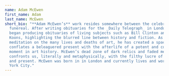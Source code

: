 ```yaml
---
name: Adam McEwen
first_name: Adam
last_name: McEwen
short_bio: "**Adam McEwen’s** work resides somewhere between the celebratory and
  funereal. After writing obituaries for the _Daily Telegraph_ in London, he
  began producing obituaries of living subjects such as Bill Clinton and Jeff
  Koons, highlighting the blurred line between history and fiction. As a
  meditation on the many lives and deaths of art, he has created a space that
  conflates a beleaguered present with the afterlife of a potent and contentious
  moment in art history. McEwen’s dead zone of dark relics and faded memories
  confronts us, literally and metaphysically, with the filthy lucre of our past
  and present. McEwen was born in in London and currently lives and works in New
  York City."
---
```

